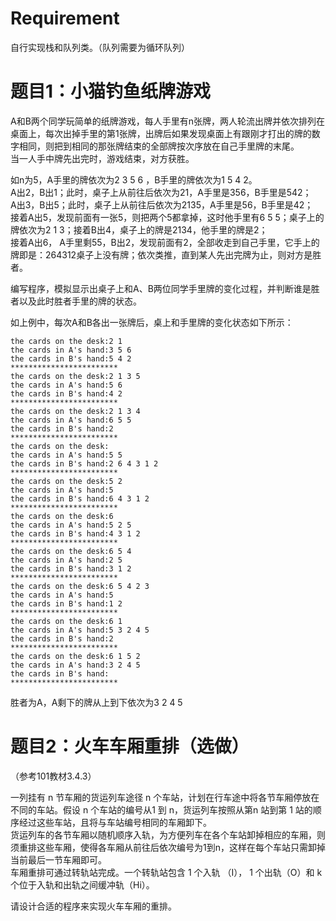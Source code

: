 <!--
 * @Date: 2024-10-21 16:52:56
 * @Author: DarkskyX15
 * @LastEditTime: 2024-10-21 16:57:33
-->

# Requirement

自行实现栈和队列类。（队列需要为循环队列）

# 题目1：小猫钓鱼纸牌游戏

A和B两个同学玩简单的纸牌游戏，每人手里有n张牌，两人轮流出牌并依次排列在桌面上，每次出掉手里的第1张牌，出牌后如果发现桌面上有跟刚才打出的牌的数字相同，则把到相同的那张牌结束的全部牌按次序放在自己手里牌的末尾。  
当一人手中牌先出完时，游戏结束，对方获胜。  

如n为5，A手里的牌依次为2 3 5 6 ，B手里的牌依次为1 5 4 2。  
A出2，B出1；此时，桌子上从前往后依次为21，A手里是356，B手里是542；  
A出3，B出5；此时，桌子上从前往后依次为2135，A手里是56，B手里是42；  
接着A出5，发现前面有一张5，则把两个5都拿掉，这时他手里有6 5 5；桌子上的牌依次为2 1 3；接着B出4，桌子上的牌是2134，他手里的牌是2；  
接着A出6， A手里剩55，B出2，发现前面有2，全部收走到自己手里，它手上的牌即是：264312桌子上没有牌；依次类推，直到某人先出完牌为止，则对方是胜者。  

编写程序，模拟显示出桌子上和A、B两位同学手里牌的变化过程，并判断谁是胜者以及此时胜者手里的牌的状态。  

如上例中，每次A和B各出一张牌后，桌上和手里牌的变化状态如下所示：

```plaintext
the cards on the desk:2 1
the cards in A's hand:3 5 6
the cards in B's hand:5 4 2
************************
the cards on the desk:2 1 3 5
the cards in A's hand:5 6
the cards in B's hand:4 2
************************
the cards on the desk:2 1 3 4
the cards in A's hand:6 5 5
the cards in B's hand:2
************************
the cards on the desk:
the cards in A's hand:5 5
the cards in B's hand:2 6 4 3 1 2
************************
the cards on the desk:5 2
the cards in A's hand:5
the cards in B's hand:6 4 3 1 2
************************
the cards on the desk:6
the cards in A's hand:5 2 5
the cards in B's hand:4 3 1 2
************************
the cards on the desk:6 5 4
the cards in A's hand:2 5
the cards in B's hand:3 1 2
************************
the cards on the desk:6 5 4 2 3
the cards in A's hand:5
the cards in B's hand:1 2
************************
the cards on the desk:6 1
the cards in A's hand:5 3 2 4 5
the cards in B's hand:2
************************
the cards on the desk:6 1 5 2
the cards in A's hand:3 2 4 5
the cards in B's hand:
************************
```

胜者为A，A剩下的牌从上到下依次为3 2 4 5

# 题目2：火车车厢重排（选做）

（参考101教材3.4.3）  

一列挂有 n 节车厢的货运列车途径 n 个车站，计划在行车途中将各节车厢停放在不同的车站。假设 n 个车站的编号从1 到 n，货运列车按照从第n 站到第 1 站的顺序经过这些车站，且将与车站编号相同的车厢卸下。  
货运列车的各节车厢以随机顺序入轨，为方便列车在各个车站卸掉相应的车厢，则须重排这些车厢，使得各车厢从前往后依次编号为1到n，这样在每个车站只需卸掉当前最后一节车厢即可。  
车厢重排可通过转轨站完成。一个转轨站包含 1 个入轨 （I）， 1 个出轨（O）和 k 个位于入轨和出轨之间缓冲轨（Hi）。  

请设计合适的程序来实现火车车厢的重排。
